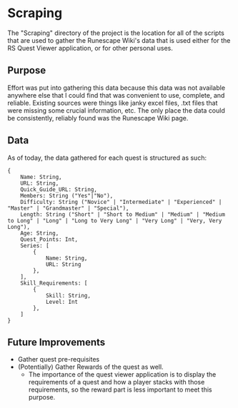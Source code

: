 # Scraping

The "Scraping" directory of the project is the location for all of the scripts that are used to gather the Runescape Wiki's data that is used either for the RS Quest Viewer application, or for other personal uses.

## Purpose

Effort was put into gathering this data because this data was not available anywhere else that I could find that was convenient to use, complete, and reliable. Existing sources were things like janky excel files, .txt files that were missing some crucial information, etc. The only place the data could be consistently, reliably found was the Runescape Wiki page.

## Data

As of today, the data gathered for each quest is structured as such:

```
{
    Name: String,
    URL: String,
    Quick_Guide_URL: String,
    Members: String ("Yes"|"No"),
    Difficulty: String ("Novice" | "Intermediate" | "Experienced" | "Master" | "Grandmaster" | "Special"),
    Length: String ("Short" | "Short to Medium" | "Medium" | "Medium to Long" | "Long" | "Long to Very Long" | "Very Long" | "Very, Very Long"),
    Age: String,
    Quest_Points: Int,
    Series: [
        {
            Name: String,
            URL: String
        },
    ],
    Skill_Requirements: [
        {
            Skill: String,
            Level: Int
        },
    ]
}
```

## Future Improvements

- Gather quest pre-requisites
- (Potentially) Gather Rewards of the quest as well.
  - The importance of the quest viewer application is to display the requirements of a quest and how a player stacks with those requirements, so the reward part is less important to meet this purpose.